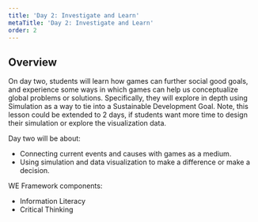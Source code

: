 ```yaml
---
title: 'Day 2: Investigate and Learn'
metaTitle: 'Day 2: Investigate and Learn'
order: 2
---
```


## Overview

On day two, students will learn how games can further social good goals, and experience some ways in which games can help us conceptualize global problems or solutions. Specifically, they will explore in depth using Simulation as a way to tie into a Sustainable Development Goal. Note, this lesson could be extended to 2 days, if students want more time to design their simulation or explore the visualization data.

Day two will be about: 

* Connecting current events and causes with games as a medium.
* Using simulation and data visualization to make a difference or make a decision.

WE Framework components: 

* Information Literacy
* Critical Thinking